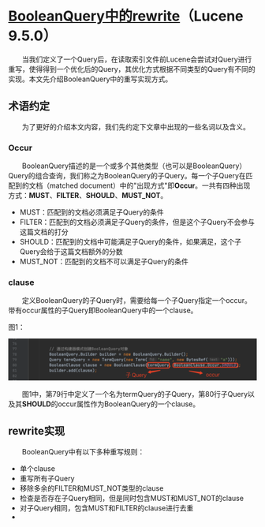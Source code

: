 # [BooleanQuery中的rewrite](https://www.amazingkoala.com.cn/Lucene/Search/)（Lucene 9.5.0）

&emsp;&emsp;当我们定义了一个Query后，在读取索引文件前Lucene会尝试对Query进行重写，使得得到一个优化后的Query，其优化方式根据不同类型的Query有不同的实现。本文先介绍BooleanQuery中的重写实现方式。

## 术语约定

&emsp;&emsp;为了更好的介绍本文内容，我们先约定下文章中出现的一些名词以及含义。

### Occur

&emsp;&emsp;BooleanQuery描述的是一个或多个其他类型（也可以是BooleanQuery）Query的组合查询，我们称之为BooleanQuery的子Query。每一个子Query在匹配到的文档（matched document）中的"出现方式"即**Occur**。一共有四种出现方式：**MUST**、**FILTER**、**SHOULD**、**MUST_NOT**。

- MUST：匹配到的文档必须满足子Query的条件
- FILTER：匹配到的文档必须满足子Query的条件，但是这个子Query不会参与这篇文档的打分
- SHOULD：匹配到的文档中可能满足子Query的条件，如果满足，这个子Query会给于这篇文档额外的分数
- MUST_NOT：匹配到的文档不可以满足子Query的条件

### clause

&emsp;&emsp;定义BooleanQuery的子Query时，需要给每一个子Query指定一个occur。带有occur属性的子Query即BooleanQuery中的一个clause。

图1：

<img src="BooleanQuery-image/1.png">

&emsp;&emsp;图1中，第79行中定义了一个名为termQuery的子Query，第80行子Query以及其**SHOULD**的occur属性作为BooleanQuery的一个clause。

## rewrite实现

&emsp;&emsp;BooleanQuery中有以下多种重写规则：

- 单个clause
- 重写所有子Query
- 移除多余的FILTER和MUST_NOT类型的clause
- 检查是否存在子Query相同，但是同时包含MUST和MUST_NOT的clause
- 对子Query相同，包含MUST和FILTER的clause进行去重
- 